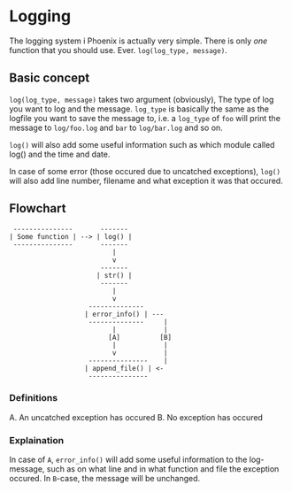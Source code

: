 Logging
=======

The logging system i Phoenix is actually very simple. There is only *one*
function that you should use. Ever. `log(log_type, message)`.


## Basic concept

`log(log_type, message)` takes two argument (obviously), The type of log
you want to log and the message. `log_type` is basically the same as the
logfile you want to save the message to, i.e. a `log_type` of `foo` will
print the message to `log/foo.log` and `bar` to `log/bar.log` and so on.

`log()` will also add some useful information such as which module called
log() and the time and date.

In case of some error (those occured due to uncatched exceptions), `log()`
will also add line number, filename and what exception it was that occured.


## Flowchart

     ---------------       -------
    | Some function | --> | log() |
     ---------------       -------
                              |
                              v
                           -------
                          | str() |
                           -------
                              |
                              v
                        -------------- 
                       | error_info() | ---
                        --------------     |
                              |            |
                             [A]          [B]
                              |            |
                              v            |
                        ---------------    |
                       | append_file() | <-
                        ---------------

### Definitions

  A. An uncatched exception has occured
  B. No exception has occured


### Explaination

In case of `A`, `error_info()` will add some useful information to the
log-message, such as on what line and in what function and file the exception
occured. In `B`-case, the message will be unchanged.
